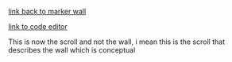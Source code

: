 [link back to marker wall](index.html)

[link to code editor](editor.php)

This is now the scroll and not the wall, i mean this is the scroll that describes the wall which is conceptual